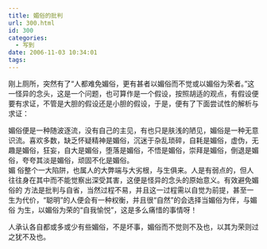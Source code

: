 ```yaml
---
title: 媚俗的批判
url: 300.html
id: 300
categories:
  - 写到
date: 2006-11-03 10:34:01
tags:
---
```


刚上厕所，突然有了“人都难免媚俗，更有甚者以媚俗而不觉或以媚俗为荣者。”这一怪异的念头，这是一个问题，也可算作是一个假设，按照胡适的观点，有假设便要有求证，不管是大胆的假设还是小胆的假设，于是，便有了下面尝试性的解析与求证：  
  
媚俗便是一种随波逐流，没有自己的主见，有也只是肤浅的陋见，媚俗是一种无意识流。喜欢多数，缺乏怀疑精神是媚俗，沉迷于杂乱琐碎，自耗是媚俗，虚伪，无趣是媚俗，狂妄，自大是媚俗，堕落是媚俗，不悟是媚俗，崇拜是媚俗，倒退是媚俗，夸夸其淡是媚俗，顽固不化是媚俗。  
媚 俗整个一大陷阱，也属人的大弊端与大劣根，与生俱来。人是有弱点的，但人往往身在其中而不能觉察出深受其害，这便是怪异的念头的原始意义。有效避免媚俗的 方法是批判与自省，当然过程不易，并且这一过程需以自觉为前提，甚至一生为代价，“聪明”的人便会有一种权衡，并且很“自然”的会选择当媚俗为伴，与媚俗 为生，以媚俗为荣的“自我愉悦”，这是多么痛惜的事情呀！  
  
人承认各自都或多或少有些媚俗，不是坏事，媚俗而不觉则不及也，以其为荣则过之犹不及也。